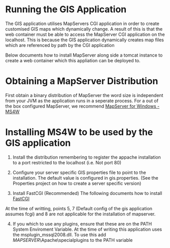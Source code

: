 # Running the GIS Application

The GIS application utilises MapServers CGI application in order
to create customised GIS maps which dynamically change. A 
result of this is that the web container must be able to access
the MapServer CGI application on the localhost. This is because
the GIS application dynamically creates map files which are 
referenced by path by the CGI application

Below documents how to install MapServer along side a tomcat 
instance to create a web container which this
appliation can be deployed to.

# Obtaining a MapServer Distribution

First obtain a binary distribution of MapServer the word size is
independent from your JVM as the application runs in a seperate
process. For a out of the box configured MapServer, we recommend
[MapServer for Windows - MS4W](http://www.maptools.org/ms4w/)

# Installing MS4W to be used by the GIS application
1. Install the distribution remembering to register the appache 
installation to a port restricted to the localhost (i.e. Not port 80)

2. Configure your server specific GIS properties file to point to 
the installation. The default value is configured in gis.properties.
(See the Properties project on how to create a server specific version)

3. Install FastCGI (Recommended)
The following documents how to install [FastCGI](http://www.maptools.org/ms4w/index.phtml?page=README_INSTALL.html#f-fastcgi)

At the time of writting, points 5, 7 (Default config of the gis 
application assumes fcgi) and 8 are not applicable for the installation 
of mapserver.

4. If you which to use any plugins, ensure that these are on the 
PATH System Enviroment Variable. At the time of writing this 
application uses the msplugin_mssql2008.dll. To use this add 
$MAPSERVER$\Apache\specialplugins to the PATH variable